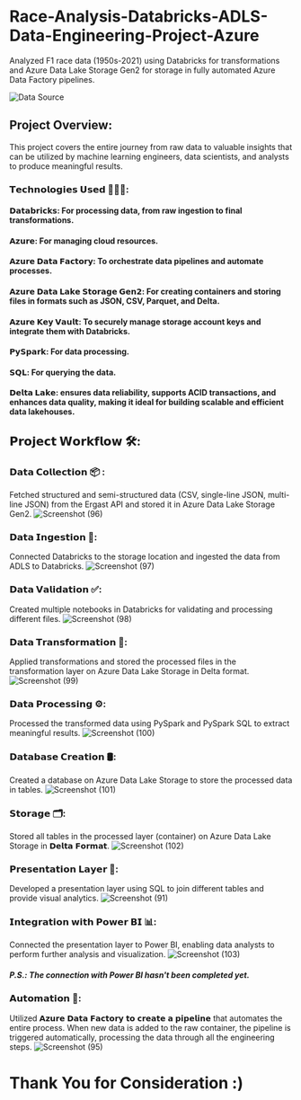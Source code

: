 # Race-Analysis-Databricks-ADLS-Data-Engineering-Project-Azure
Analyzed F1 race data (1950s-2021) using Databricks for transformations and Azure Data Lake Storage Gen2 for storage in fully automated Azure Data Factory pipelines.

![Data Source](https://github.com/user-attachments/assets/a6af8eec-a653-4009-aace-4b36d8669c1d)

## Project Overview: 
This project covers the entire journey from raw data to valuable insights that can be utilized by machine learning engineers, data scientists, and analysts to produce meaningful results.

### 𝗧𝗲𝗰𝗵𝗻𝗼𝗹𝗼𝗴𝗶𝗲𝘀 𝗨𝘀𝗲𝗱 👩🏻‍💻:

#### 𝗗𝗮𝘁𝗮𝗯𝗿𝗶𝗰𝗸𝘀: For processing data, from raw ingestion to final transformations.
#### 𝗔𝘇𝘂𝗿𝗲: For managing cloud resources.
#### 𝗔𝘇𝘂𝗿𝗲 𝗗𝗮𝘁𝗮 𝗙𝗮𝗰𝘁𝗼𝗿𝘆: To orchestrate data pipelines and automate processes.
#### 𝗔𝘇𝘂𝗿𝗲 𝗗𝗮𝘁𝗮 𝗟𝗮𝗸𝗲 𝗦𝘁𝗼𝗿𝗮𝗴𝗲 𝗚𝗲𝗻𝟮: For creating containers and storing files in formats such as JSON, CSV, Parquet, and Delta.
#### 𝗔𝘇𝘂𝗿𝗲 𝗞𝗲𝘆 𝗩𝗮𝘂𝗹𝘁: To securely manage storage account keys and integrate them with Databricks.
#### 𝗣𝘆𝗦𝗽𝗮𝗿𝗸: For data processing.
#### 𝗦𝗤𝗟: For querying the data.
#### 𝗗𝗲𝗹𝘁𝗮 𝗟𝗮𝗸𝗲: ensures data reliability, supports ACID transactions, and enhances data quality, making it ideal for building scalable and efficient data lakehouses.

## 𝗣𝗿𝗼𝗷𝗲𝗰𝘁 𝗪𝗼𝗿𝗸𝗳𝗹𝗼𝘄 🛠️:

### 𝗗𝗮𝘁𝗮 𝗖𝗼𝗹𝗹𝗲𝗰𝘁𝗶𝗼𝗻 📦 :
Fetched structured and semi-structured data (CSV, single-line JSON, multi-line JSON) from the Ergast API and stored it in Azure Data Lake Storage Gen2.
![Screenshot (96)](https://github.com/user-attachments/assets/6699efa4-9605-46c1-acd2-e661ece738cb)


### 𝗗𝗮𝘁𝗮 𝗜𝗻𝗴𝗲𝘀𝘁𝗶𝗼𝗻 🔢:
Connected Databricks to the storage location and ingested the data from ADLS to Databricks.
![Screenshot (97)](https://github.com/user-attachments/assets/e57a08be-a730-4e49-8577-4a96ca8ebb5e)


### 𝗗𝗮𝘁𝗮 𝗩𝗮𝗹𝗶𝗱𝗮𝘁𝗶𝗼𝗻 ✅:
Created multiple notebooks in Databricks for validating and processing different files.
![Screenshot (98)](https://github.com/user-attachments/assets/77ae2408-af70-45db-a839-f386f3eba4af)


### 𝗗𝗮𝘁𝗮 𝗧𝗿𝗮𝗻𝘀𝗳𝗼𝗿𝗺𝗮𝘁𝗶𝗼𝗻 🔎:
Applied transformations and stored the processed files in the transformation layer on Azure Data Lake Storage in Delta format.
![Screenshot (99)](https://github.com/user-attachments/assets/60ee253d-bfd1-49b5-a4fc-c9341cb3dd35)


### 𝗗𝗮𝘁𝗮 𝗣𝗿𝗼𝗰𝗲𝘀𝘀𝗶𝗻𝗴 ⚙️:
Processed the transformed data using PySpark and PySpark SQL to extract meaningful results.
![Screenshot (100)](https://github.com/user-attachments/assets/e168ed81-afef-4cdb-8a0d-ea822ec85f31)


### 𝗗𝗮𝘁𝗮𝗯𝗮𝘀𝗲 𝗖𝗿𝗲𝗮𝘁𝗶𝗼𝗻 🛢️:
Created a database on Azure Data Lake Storage to store the processed data in tables.
![Screenshot (101)](https://github.com/user-attachments/assets/1d2c614e-576e-46ba-9704-0d5c4304c88f)


### 𝗦𝘁𝗼𝗿𝗮𝗴𝗲 🗂️:
Stored all tables in the processed layer (container) on Azure Data Lake Storage in 𝗗𝗲𝗹𝘁𝗮 𝗙𝗼𝗿𝗺𝗮𝘁.
![Screenshot (102)](https://github.com/user-attachments/assets/99016342-f799-4d11-ac48-d514581b24c0)



### 𝗣𝗿𝗲𝘀𝗲𝗻𝘁𝗮𝘁𝗶𝗼𝗻 𝗟𝗮𝘆𝗲𝗿 🎯:
Developed a presentation layer using SQL to join different tables and provide visual analytics.
![Screenshot (91)](https://github.com/user-attachments/assets/7f938f7a-63d0-404d-ad5d-c8669a2e780e)


### 𝗜𝗻𝘁𝗲𝗴𝗿𝗮𝘁𝗶𝗼𝗻 𝘄𝗶𝘁𝗵 𝗣𝗼𝘄𝗲𝗿 𝗕𝗜 📊:
Connected the presentation layer to Power BI, enabling data analysts to perform further analysis and visualization.
![Screenshot (103)](https://github.com/user-attachments/assets/cd28f728-5977-4874-93de-02af1c2aa303)

##### *P.S.: The connection with Power BI hasn't been completed yet.*

### 𝗔𝘂𝘁𝗼𝗺𝗮𝘁𝗶𝗼𝗻 🤖:
Utilized 𝗔𝘇𝘂𝗿𝗲 𝗗𝗮𝘁𝗮 𝗙𝗮𝗰𝘁𝗼𝗿𝘆 𝘁𝗼 𝗰𝗿𝗲𝗮𝘁𝗲 𝗮 𝗽𝗶𝗽𝗲𝗹𝗶𝗻𝗲 that automates the entire process. When new data is added to the raw container, the pipeline is triggered automatically, processing the data through all the engineering steps.
![Screenshot (95)](https://github.com/user-attachments/assets/47dd0f0f-8f06-4eb3-9799-eb1d8dd42ace)


# Thank You for Consideration :)

